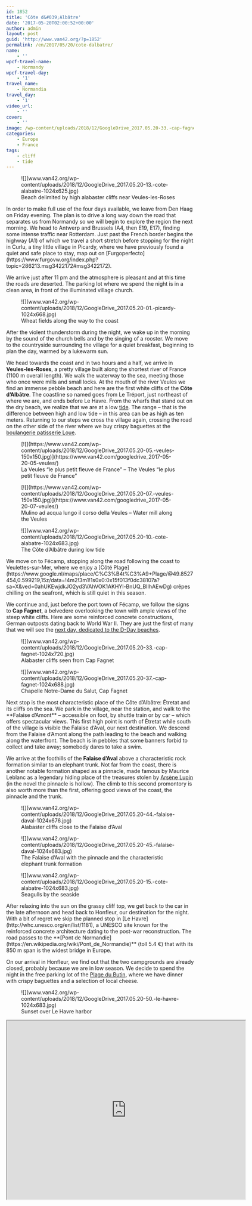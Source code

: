 ```yaml
---
id: 1852
title: 'Côte d&#039;Albâtre'
date: '2017-05-20T02:00:52+00:00'
author: admin
layout: post
guid: 'http://www.van42.org/?p=1852'
permalink: /en/2017/05/20/cote-dalbatre/
name:
    - ''
wpcf-travel-name:
    - Normandy
wpcf-travel-day:
    - '1'
travel_name:
    - Normandia
travel_day:
    - '1'
video_url:
    - ''
cover:
    - ''
image: /wp-content/uploads/2018/12/GoogleDrive_2017.05.20-33.-cap-fagnet.jpg
categories:
    - Europe
    - France
tags:
    - cliff
    - tide
---
```


<div class="wp-container-104 wp-block-columns has-2-columns"><div class="wp-container-102 wp-block-column"><figure class="wp-block-image">![](www.van42.org/wp-content/uploads/2018/12/GoogleDrive_2017.05.20-13.-cote-alabatre-1024x625.jpg)<figcaption>Beach delimited by high alabaster cliffs near Veules-les-Roses </figcaption></figure>In order to make full use of the four days available, we leave from Den Haag on Friday evening. The plan is to drive a long way down the road that separates us from Normandy so we will begin to explore the region the next morning. We head to Antwerp and Brussels (A4, then E19, E17), finding some intense traffic near Rotterdam. Just past the French border begins the highway (A1) of which we travel a short stretch before stopping for the night in Curlu, a tiny little village in Picardy, where we have previously found a quiet and safe place to stay, map out on [Furgoperfecto](https://www.furgovw.org/index.php?topic=286213.msg3422172#msg3422172).

We arrive just after 11 pm and the atmosphere is pleasant and at this time the roads are deserted. The parking lot where we spend the night is in a clean area, in front of the illuminated village church.

<figure class="wp-block-image">![](www.van42.org/wp-content/uploads/2018/12/GoogleDrive_2017.05.20-01.-picardy-1024x668.jpg)<figcaption>Wheat fields along the way to the coast</figcaption></figure>After the violent thunderstorm during the night, we wake up in the morning by the sound of the church bells and by the singing of a rooster. We move to the countryside surrounding the village for a quiet breakfast, beginning to plan the day, warmed by a lukewarm sun.

We head towards the coast and in two hours and a half, we arrive in **Veules-les-Roses**, a pretty village built along the shortest river of France (1100 m overall length). We walk the waterway to the sea, meeting those who once were mills and small locks. At the mouth of the river Veules we find an immense pebble beach and here are the first white cliffs of the **Côte d’Albâtre**. The coastline so named goes from Le Tréport, just northeast of where we are, and ends before Le Havre. From the wharfs that stand out on the dry beach, we realize that we are at a low [tide](http://www.surf-forecast.com/breaks/Veules-Les-Roses/tides/latest). The range – that is the difference between high and low tide – in this area can be as high as ten meters. Returning to our steps we cross the village again, crossing the road on the other side of the river where we buy crispy baguettes at the [boulangerie patisserie Loue](https://www.google.nl/maps/place/Boulangerie+Patisserie+Loue/@49.8742019,0.7980872,15z/data=!4m2!3m1!1s0x0:0xffb483559bc86e3c?sa=X&ved=0ahUKEwiJsJfIxNvVAhXNZ1AKHZEcDgwQ_BIIdjAK).

<div class="wp-block-dgwt-justified-gallery"><div class="gallery galleryid-1852 gallery-columns-3 gallery-size-thumbnail" id="gallery-33"><figure class="gallery-item"><div class="gallery-icon portrait"> [![](https://www.van42.com/wp-content/uploads/2018/12/GoogleDrive_2017.05.20-05.-veules-150x150.jpg)](https://www.van42.com/googledrive_2017-05-20-05-veules/) </div> <figcaption class="wp-caption-text gallery-caption" id="gallery-33-750"> La Veules “le plus petit fleuve de France” – The Veules “le plus petit fleuve de France” </figcaption></figure><figure class="gallery-item"><div class="gallery-icon portrait"> [![](https://www.van42.com/wp-content/uploads/2018/12/GoogleDrive_2017.05.20-07.-veules-150x150.jpg)](https://www.van42.com/googledrive_2017-05-20-07-veules/) </div> <figcaption class="wp-caption-text gallery-caption" id="gallery-33-756"> Mulino ad acqua lungo il corso della Veules – Water mill along the Veules </figcaption></figure> </div></div><figure class="wp-block-image">![](www.van42.org/wp-content/uploads/2018/12/GoogleDrive_2017.05.20-10.-cote-alabatre-1024x683.jpg)<figcaption>The Côte d’Albâtre during low tide</figcaption></figure>We move on to Fécamp, stopping along the road following the coast to Veulettes-sur-Mer, where we enjoy a [Côté Plage](https://www.google.nl/maps/place/C%C3%B4t%C3%A9+Plage/@49.8527454,0.599219,15z/data=!4m2!3m1!1s0x0:0x15f013f0dc38107a?sa=X&ved=0ahUKEwjdkJO2yd3VAhVOK1AKHYl-BnUQ_BIIhAEwDg) crêpes chilling on the seafront, which is still quiet in this season.

We continue and, just before the port town of Fécamp, we follow the signs to **Cap Fagnet**, a belvedere overlooking the town with ample views of the steep white cliffs. Here are some reinforced concrete constructions, German outposts dating back to World War II. They are just the first of many that we will see the [next day, dedicated to the D-Day beaches](http://www.van42.org/en/2013/05/21/the-d-day-beaches/).

<figure class="wp-block-image">![](www.van42.org/wp-content/uploads/2018/12/GoogleDrive_2017.05.20-33.-cap-fagnet-1024x720.jpg)<figcaption>Alabaster cliffs seen from Cap Fagnet</figcaption></figure><figure class="wp-block-image">![](www.van42.org/wp-content/uploads/2018/12/GoogleDrive_2017.05.20-37.-cap-fagnet-1024x688.jpg)<figcaption>Chapelle Notre-Dame du Salut, Cap Fagnet</figcaption></figure>Next stop is the most characteristic place of the Côte d’Albâtre: Étretat and its cliffs on the sea. We park in the village, near the station, and walk to the **Falaise d’Amont** – accessible on foot, by shuttle train or by car – which offers spectacular views. This first high point is north of Étretat while south of the village is visible the Falaise d’Aval, our next destination. We descend from the Falaise d’Amont along the path leading to the beach and walking along the waterfront. The beach is in pebbles that some banners forbid to collect and take away; somebody dares to take a swim.

We arrive at the foothills of the **Falaise d’Aval** above a characteristic rock formation similar to an elephant trunk. Not far from the coast, there is another notable formation shaped as a pinnacle, made famous by Maurice Leblanc as a legendary hiding place of the treasures stolen by [Arsène Lupin](https://en.wikipedia.org/wiki/Ars%C3%A8ne_Lupin) (in the novel the pinnacle is hollow). The climb to this second promontory is also worth more than the first, offering good views of the coast, the pinnacle and the trunk.

<figure class="wp-block-image">![](www.van42.org/wp-content/uploads/2018/12/GoogleDrive_2017.05.20-44.-falaise-daval-1024x676.jpg)<figcaption>Alabaster cliffs close to the Falaise d’Aval</figcaption></figure><figure class="wp-block-image">![](www.van42.org/wp-content/uploads/2018/12/GoogleDrive_2017.05.20-45.-falaise-daval-1024x683.jpg)<figcaption>The Falaise d’Aval with the pinnacle and the characteristic elephant trunk formation</figcaption></figure><figure class="wp-block-image">![](www.van42.org/wp-content/uploads/2018/12/GoogleDrive_2017.05.20-15.-cote-alabatre-1024x683.jpg)<figcaption>Seagulls by the seaside</figcaption></figure>After relaxing into the sun on the grassy cliff top, we get back to the car in the late afternoon and head back to Honfleur, our destination for the night. With a bit of regret we skip the planned stop in [Le Havre](http://whc.unesco.org/en/list/1181), a UNESCO site known for the reinforced concrete architecture dating to the post-war reconstruction. The road passes to the **[Pont de Normandie](https://en.wikipedia.org/wiki/Pont_de_Normandie)** (toll 5.4 €) that with its 850 m span is the widest bridge in Europe.

On our arrival in Honfleur, we find out that the two campgrounds are already closed, probably because we are in low season. We decide to spend the night in the free parking lot of the [Plage du Butin](https://www.google.it/maps/place/Plage+du+Butin/@49.4251503,0.2148617,16z/data=!4m13!1m7!3m6!1s0x47e033a5e30f5dc5:0x40c14484fbceaf0!2sHonfleur,+France!3b1!8m2!3d49.418762!4d0.233262!3m4!1s0x0:0x7a6a21118e9ec7c2!8m2!3d49.4266698!4d0.2200162), where we have dinner with crispy baguettes and a selection of local cheese.

<figure class="wp-block-image">![](www.van42.org/wp-content/uploads/2018/12/GoogleDrive_2017.05.20-50.-le-havre-1024x683.jpg)<figcaption>Sunset over Le Havre harbor</figcaption></figure></div><div class="wp-container-103 wp-block-column"><iframe height="480" loading="lazy" src="https://www.google.com/maps/d/embed?mid=1xt_LeQwH7WDZ3UjWT-mjYefG2NI" width="640"></iframe></div></div>